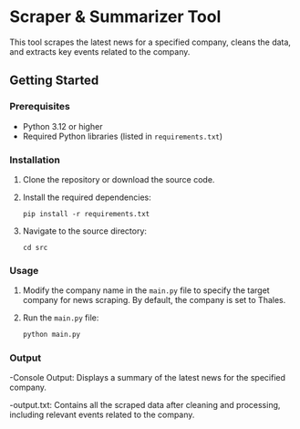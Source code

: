 # Scraper & Summarizer Tool

This tool scrapes the latest news for a specified company, cleans the data, and extracts key events related to the company.

## Getting Started

### Prerequisites

- Python 3.12 or higher
- Required Python libraries (listed in `requirements.txt`)

### Installation

1. Clone the repository or download the source code.

2. Install the required dependencies:

   ```pip install -r requirements.txt```

3. Navigate to the source directory:

   ```cd src```


### Usage
1. Modify the company name in the `main.py` file to specify the target company for news scraping. 
By default, the company is set to Thales.

2. Run the `main.py` file:

   ```bash
   python main.py
   ```
### Output 

-Console Output: Displays a summary of the latest news for the specified company.

-output.txt: Contains all the scraped data after cleaning and processing, including relevant events related to the company.
